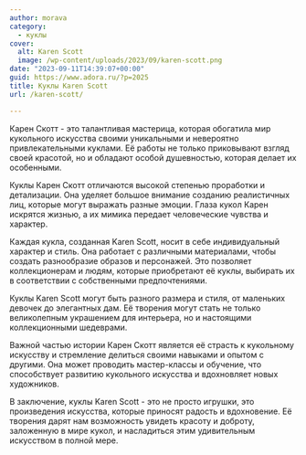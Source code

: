 ```yaml
---
author: morava
category:
  - куклы
cover:
  alt: Karen Scott
  image: /wp-content/uploads/2023/09/karen-scott.png
date: "2023-09-11T14:39:07+00:00"
guid: https://www.adora.ru/?p=2025
title: Куклы Karen Scott
url: /karen-scott/

---
```

Карен Скотт \- это талантливая мастерица, которая обогатила мир кукольного искусства своими уникальными и невероятно привлекательными куклами. Её работы не только приковывают взгляд своей красотой, но и обладают особой душевностью, которая делает их особенными.

Куклы Карен Скотт отличаются высокой степенью проработки и детализации. Она уделяет большое внимание созданию реалистичных лиц, которые могут выражать разные эмоции. Глаза кукол Карен искрятся жизнью, а их мимика передает человеческие чувства и характер.

Каждая кукла, созданная Karen Scott, носит в себе индивидуальный характер и стиль. Она работает с различными материалами, чтобы создать разнообразие образов и персонажей. Это позволяет коллекционерам и людям, которые приобретают её куклы, выбирать их в соответствии с собственными предпочтениями.

Куклы Karen Scott могут быть разного размера и стиля, от маленьких девочек до элегантных дам. Её творения могут стать не только великолепным украшением для интерьера, но и настоящими коллекционными шедеврами.

Важной частью истории Карен Скотт является её страсть к кукольному искусству и стремление делиться своими навыками и опытом с другими. Она может проводить мастер-классы и обучение, что способствует развитию кукольного искусства и вдохновляет новых художников.

В заключение, куклы Karen Scott - это не просто игрушки, это произведения искусства, которые приносят радость и вдохновение. Её творения дарят нам возможность увидеть красоту и доброту, заложенную в мире кукол, и насладиться этим удивительным искусством в полной мере.
